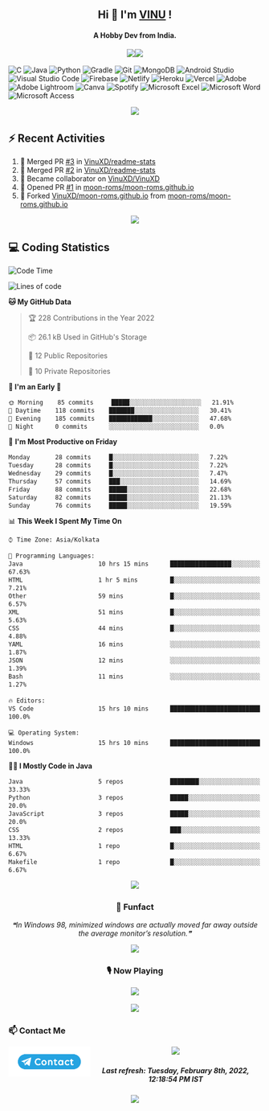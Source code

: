 <!--About Start-->
<h2 align="center"><bold>Hi 👋 I'm <a href="https://vinuxd.github.io">VINU</a> !</bold></h2>
<h4 align="center"><bold>A Hobby Dev from India.</bold></h4>
<p align="center"><img src="https://readme-typing-svg.herokuapp.com?font=Open+Sans&color=%2300FF7F&size=15&center=true&vCenter=true&width=500&height=20&lines=Software+Developer;Electrical+Engineer"/><img src="https://user-images.githubusercontent.com/73097560/115834477-dbab4500-a447-11eb-908a-139a6edaec5c.gif"/></p>
<!--About End-->

<!--Skill Icon Start-->
![C](https://img.shields.io/badge/c-%2300599C.svg?style=for-the-badge&logo=c&logoColor=white)
![Java](https://img.shields.io/badge/java-%23ED8B00.svg?style=for-the-badge&logo=java&logoColor=white)
![Python](https://img.shields.io/badge/python-3670A0?style=for-the-badge&logo=python&logoColor=ffdd54)
![Gradle](https://img.shields.io/badge/Gradle-02303A.svg?style=for-the-badge&logo=Gradle&logoColor=white)
![Git](https://img.shields.io/badge/git-%23F05033.svg?style=for-the-badge&logo=git&logoColor=white)
![MongoDB](https://img.shields.io/badge/MongoDB-%234ea94b.svg?style=for-the-badge&logo=mongodb&logoColor=white)
![Android Studio](https://img.shields.io/badge/Android%20Studio-3DDC84.svg?style=for-the-badge&logo=android-studio&logoColor=white)
![Visual Studio Code](https://img.shields.io/badge/Visual%20Studio%20Code-0078d7.svg?style=for-the-badge&logo=visual-studio-code&logoColor=white)
![Firebase](https://img.shields.io/badge/firebase-%23039BE5.svg?style=for-the-badge&logo=firebase)
![Netlify](https://img.shields.io/badge/netlify-%23000000.svg?style=for-the-badge&logo=netlify&logoColor=#00C7B7)
![Heroku](https://img.shields.io/badge/heroku-%23430098.svg?style=for-the-badge&logo=heroku&logoColor=white)
![Vercel](https://img.shields.io/badge/vercel-%23000000.svg?style=for-the-badge&logo=vercel&logoColor=white)
![Adobe](https://img.shields.io/badge/adobe-%23FF0000.svg?style=for-the-badge&logo=adobe&logoColor=white)
![Adobe Lightroom](https://img.shields.io/badge/Adobe%20Lightroom-31A8FF.svg?style=for-the-badge&logo=Adobe%20Lightroom&logoColor=white)
![Canva](https://img.shields.io/badge/Canva-%2300C4CC.svg?style=for-the-badge&logo=Canva&logoColor=white)
![Spotify](https://img.shields.io/badge/Spotify-1ED760?style=for-the-badge&logo=spotify&logoColor=white)
![Microsoft Excel](https://img.shields.io/badge/Microsoft_Excel-217346?style=for-the-badge&logo=microsoft-excel&logoColor=white)
![Microsoft Word](https://img.shields.io/badge/Microsoft_Word-2B579A?style=for-the-badge&logo=microsoft-word&logoColor=white)
![Microsoft Access](https://img.shields.io/badge/Microsoft_Access-A4373A?style=for-the-badge&logo=microsoft-access&logoColor=white)
<!--Skill Icon End-->

<!--Github Stats Start-->
<p align="center"><a href=https://vinuxd.me><img src="https://github-readme-stats.vercel.app/api?username=vinuxd&hide=contribs,prs&show_icons=true&theme=chartreuse-dark&include_all_commits=true&count_private=true"/></a></p>
<!--Github Stats End-->

<h2>⚡ Recent Activities</h2>

<!--RECENT_ACTIVITY:start-->
1. 🎉 Merged PR [#3](https://github.com/VinuXD/readme-stats/pull/3) in [VinuXD/readme-stats](https://github.com/VinuXD/readme-stats)
2. 🎉 Merged PR [#2](https://github.com/VinuXD/readme-stats/pull/2) in [VinuXD/readme-stats](https://github.com/VinuXD/readme-stats)
3. 🤝 Became collaborator on [VinuXD/VinuXD](https://github.com/VinuXD/VinuXD)
4. 💪 Opened PR [#1](https://github.com/moon-roms/moon-roms.github.io/pull/1) in [moon-roms/moon-roms.github.io](https://github.com/moon-roms/moon-roms.github.io)
5. 🔱 Forked [VinuXD/moon-roms.github.io](https://github.com/VinuXD/moon-roms.github.io) from [moon-roms/moon-roms.github.io](https://github.com/moon-roms/moon-roms.github.io)
<!--RECENT_ACTIVITY:end-->

<!--Border Line-->
<p align="center"><img src="https://user-images.githubusercontent.com/73097560/115834477-dbab4500-a447-11eb-908a-139a6edaec5c.gif"/></p>
<!--Border Line-->


<h2>💻 Coding Statistics</h2>

<!--START_SECTION:waka-->
![Code Time](http://img.shields.io/badge/Code%20Time%20since%2021/1/2022-46%20hrs%2023%20mins-blue?style=plastic&logo=Codepen)

![Lines of code](https://img.shields.io/badge/From%20Hello%20World%20I%27ve%20Written-70%20Thousand%20lines%20of%20code-blue)

**🐱 My GitHub Data** 

> 🏆 228 Contributions in the Year 2022
 > 
> 📦 26.1 kB Used in GitHub's Storage 
 > 
> 📜 12 Public Repositories 
 > 
> 🔑 10 Private Repositories  
 > 
**🥰 I'm an Early 🐤** 

```text
🌞 Morning    85 commits     █████░░░░░░░░░░░░░░░░░░░░   21.91% 
🌆 Daytime    118 commits    ███████░░░░░░░░░░░░░░░░░░   30.41% 
🌃 Evening    185 commits    ████████████░░░░░░░░░░░░░   47.68% 
🌙 Night      0 commits      ░░░░░░░░░░░░░░░░░░░░░░░░░   0.0%
```
📅 **I'm Most Productive on Friday** 

```text
Monday       28 commits     █░░░░░░░░░░░░░░░░░░░░░░░░   7.22% 
Tuesday      28 commits     █░░░░░░░░░░░░░░░░░░░░░░░░   7.22% 
Wednesday    29 commits     █░░░░░░░░░░░░░░░░░░░░░░░░   7.47% 
Thursday     57 commits     ███░░░░░░░░░░░░░░░░░░░░░░   14.69% 
Friday       88 commits     █████░░░░░░░░░░░░░░░░░░░░   22.68% 
Saturday     82 commits     █████░░░░░░░░░░░░░░░░░░░░   21.13% 
Sunday       76 commits     █████░░░░░░░░░░░░░░░░░░░░   19.59%
```


📊 **This Week I Spent My Time On** 

```text
⌚︎ Time Zone: Asia/Kolkata

💬 Programming Languages: 
Java                     10 hrs 15 mins      █████████████████░░░░░░░░   67.63% 
HTML                     1 hr 5 mins         █░░░░░░░░░░░░░░░░░░░░░░░░   7.21% 
Other                    59 mins             █░░░░░░░░░░░░░░░░░░░░░░░░   6.57% 
XML                      51 mins             █░░░░░░░░░░░░░░░░░░░░░░░░   5.63% 
CSS                      44 mins             █░░░░░░░░░░░░░░░░░░░░░░░░   4.88% 
YAML                     16 mins             ░░░░░░░░░░░░░░░░░░░░░░░░░   1.87% 
JSON                     12 mins             ░░░░░░░░░░░░░░░░░░░░░░░░░   1.39% 
Bash                     11 mins             ░░░░░░░░░░░░░░░░░░░░░░░░░   1.27%

🔥 Editors: 
VS Code                  15 hrs 10 mins      █████████████████████████   100.0%

💻 Operating System: 
Windows                  15 hrs 10 mins      █████████████████████████   100.0%
```

**🧑‍💻 I Mostly Code in Java** 

```text
Java                     5 repos             ████████░░░░░░░░░░░░░░░░░   33.33% 
Python                   3 repos             █████░░░░░░░░░░░░░░░░░░░░   20.0% 
JavaScript               3 repos             █████░░░░░░░░░░░░░░░░░░░░   20.0% 
CSS                      2 repos             ███░░░░░░░░░░░░░░░░░░░░░░   13.33% 
HTML                     1 repo              █░░░░░░░░░░░░░░░░░░░░░░░░   6.67% 
Makefile                 1 repo              █░░░░░░░░░░░░░░░░░░░░░░░░   6.67%
```



<!--END_SECTION:waka-->

<!--Border Line-->
<p align="center"><img src="https://user-images.githubusercontent.com/73097560/115834477-dbab4500-a447-11eb-908a-139a6edaec5c.gif"/></p>
<!--Border Line-->

<!--Funfact start-->
<h3 align="center">🎈 Funfact</h3>
<p align="center">
<!--STARTS_HERE_QUOTE_README-->
<i>❝In Windows 98, minimized windows are actually moved far away outside the average monitor’s resolution.❞</i>
<!--ENDS_HERE_QUOTE_README-->
</p>
<!--Funfact end-->

<!--Border Line-->
<p align="center"><img src="https://user-images.githubusercontent.com/73097560/115834477-dbab4500-a447-11eb-908a-139a6edaec5c.gif"/></p>
<!--Border Line-->

<!--Spotify Start-->
<h3 align="center">🎙 Now Playing</h3>
<p align="center"><a href=https://vinuxd.me><img src="https://spotifyxd.vercel.app/api/spotify?background_color=000000&border_color=00ff7f"/></a></p>
<!--Spotify End-->

<!--Border Line-->
<p align="center"><img src="https://user-images.githubusercontent.com/73097560/115834477-dbab4500-a447-11eb-908a-139a6edaec5c.gif"/></p>
<!--Border Line-->

<h3>📫 Contact Me</h3>
<a href="https://t.me/vinuxd" class="padded"><img height="60" align="left" alt="contact" src="https://github.com/VinuXD/VinuXD/blob/master/assets/contact.png" /></a>

<!--Border Line-->
<p align="center"><img src="https://user-images.githubusercontent.com/73097560/115834477-dbab4500-a447-11eb-908a-139a6edaec5c.gif"/></p>
<!--Border Line-->

<!--RECENT_ACTIVITY:last_update-->
<h5 align="center">Last refresh: <b>Tuesday, February 8th, 2022, 12:18:54 PM IST</b></h5>
<!--RECENT_ACTIVITY:last_update_end-->

<!--Border Line-->
<p align="center"><img src="https://user-images.githubusercontent.com/73097560/115834477-dbab4500-a447-11eb-908a-139a6edaec5c.gif"/></p>
<!--Border Line-->
